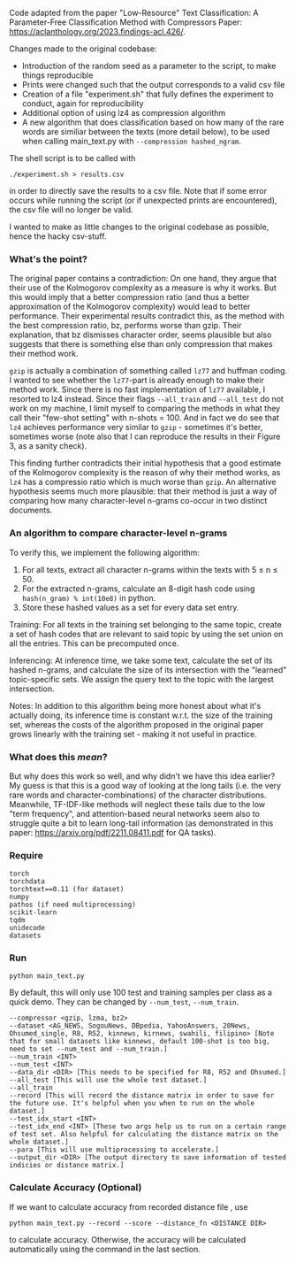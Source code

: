 Code adapted from the paper "Low-Resource" Text Classification: A Parameter-Free Classification Method with Compressors
Paper: https://aclanthology.org/2023.findings-acl.426/.

Changes made to the original codebase:
- Introduction of the random seed as a parameter to the script, to make things reproducible
- Prints were changed such that the output corresponds to a valid csv file
- Creation of a file "experiment.sh" that fully defines the experiment to conduct, again for reproducibility
- Additional option of using lz4 as compression algorithm
- A new algorithm that does classification based on how many of the rare words are similiar between the texts (more detail below), to be used when calling main_text.py with `--compression hashed_ngram`.

The shell script is to be called with 
```
./experiment.sh > results.csv
```
in order to directly save the results to a csv file. Note that if some error occurs while running the script (or if unexpected prints are encountered), the csv file will no longer be valid.

I wanted to make as little changes to the original codebase as possible, hence the hacky csv-stuff.

### What's the point?
The original paper contains a contradiction: On one hand, they argue that their use of the Kolmogorov complexity as a measure is why it works. But this would imply that a better compression ratio (and thus a better approximation of the Kolmogorov complexity) would lead to better performance. Their experimental results contradict this, as the method with the best compression ratio, bz, performs worse than gzip. Their explanation, that bz dismisses character order, seems plausible but also suggests that there is something else than only compression that makes their method work.

`gzip` is actually a combination of something called `lz77` and huffman coding. I wanted to see whether the `lz77`-part is already enough to make their method work. Since there is no fast implementation of `lz77` available, I resorted to lz4 instead. Since their flags `--all_train` and `--all_test` do not work on my machine, I limit myself to comparing the methods in what they call their "few-shot setting" with n-shots = 100. And in fact we do see that `lz4` achieves performance very similar to `gzip` - sometimes it's better, sometimes worse (note also that I can reproduce the results in their Figure 3, as a sanity check).

This finding further contradicts their initial hypothesis that a good estimate of the Kolmogorov complexity is the reason of why their method works, as `lz4` has a compressio ratio which is much worse than `gzip`. An alternative hypothesis seems much more plausible: that their method is just a way of comparing how many character-level n-grams co-occur in two distinct documents. 

### An algorithm to compare character-level n-grams
To verify this, we implement the following algorithm: 
1. For all texts, extract all character n-grams within the texts with 5 ≤ n ≤ 50.
2. For the extracted n-grams, calculate an 8-digit hash code using `hash(n_gram) % int(10e8)` in python.
3. Store these hashed values as a set for every data set entry.

Training: For all texts in the training set belonging to the same topic, create a set of hash codes that are relevant to said topic by using the set union on all the entries. This can be precomputed once.

Inferencing: At inference time, we take some text, calculate the set of its hashed n-grams, and calculate the size of its intersection with the "learned" topic-specific sets. We assign the query text to the topic with the largest intersection.

Notes: In addition to this algorithm being more honest about what it's actually doing, its inference time is constant w.r.t. the size of the training set, whereas the costs of the algorithm proposed in the original paper grows linearly with the training set - making it not useful in practice. 

### What does this _mean_?
But why does this work so well, and why didn't we have this idea earlier? My guess is that this is a good way of looking at the long tails (i.e. the very rare words and character-combinations) of the character distributions. Meanwhile, TF-IDF-like methods will neglect these tails due to the low "term frequency", and attention-based neural networks seem also to struggle quite a bit to learn long-tail information (as demonstrated in this paper: https://arxiv.org/pdf/2211.08411.pdf for QA tasks).


### Require

```
torch
torchdata
torchtext==0.11 (for dataset)
numpy
pathos (if need multiprocessing)
scikit-learn
tqdm
unidecode
datasets
```

### Run

```
python main_text.py
```
By default, this will only use 100 test and training samples per class as a quick demo. They can be changed by `--num_test`, `--num_train`.

```
--compressor <gzip, lzma, bz2>
--dataset <AG_NEWS, SogouNews, DBpedia, YahooAnswers, 20News, Ohsumed_single, R8, R52, kinnews, kirnews, swahili, filipino> [Note that for small datasets like kinnews, default 100-shot is too big, need to set --num_test and --num_train.]
--num_train <INT>
--num_test <INT>
--data_dir <DIR> [This needs to be specified for R8, R52 and Ohsumed.]
--all_test [This will use the whole test dataset.]
--all_train
--record [This will record the distance matrix in order to save for the future use. It's helpful when you when to run on the whole dataset.]
--test_idx_start <INT>
--test_idx_end <INT> [These two args help us to run on a certain range of test set. Also helpful for calculating the distance matrix on the whole dataset.]
--para [This will use multiprocessing to accelerate.]
--output_dir <DIR> [The output directory to save information of tested indicies or distance matrix.]

```

### Calculate Accuracy (Optional)

If we want to calculate accuracy from recorded distance file <DISTANCE DIR>, use

```
python main_text.py --record --score --distance_fn <DISTANCE DIR> 
```
to calculate accuracy. Otherwise, the accuracy will be calculated automatically using the command in the last section.